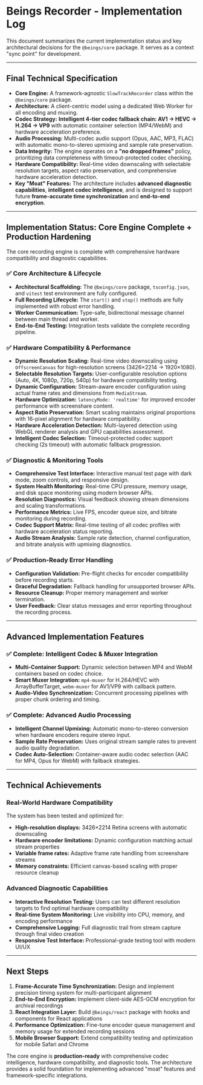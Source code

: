 # Beings Recorder - Implementation Log

This document summarizes the current implementation status and key architectural decisions for the `@beings/core` package. It serves as a context "sync point" for development.

---

## Final Technical Specification

* **Core Engine:** A framework-agnostic `SlowTrackRecorder` class within the `@beings/core` package.
* **Architecture:** A client-centric model using a dedicated Web Worker for all encoding and muxing.
* **Codec Strategy:** **Intelligent 4-tier codec fallback chain: AV1 → HEVC → H.264 → VP9** with automatic container selection (MP4/WebM) and hardware acceleration preference.
* **Audio Processing:** Multi-codec audio support (Opus, AAC, MP3, FLAC) with automatic mono-to-stereo upmixing and sample rate preservation.
* **Data Integrity:** The engine operates on a **"no dropped frames"** policy, prioritizing data completeness with timeout-protected codec checking.
* **Hardware Compatibility:** Real-time video downscaling with selectable resolution targets, aspect ratio preservation, and comprehensive hardware acceleration detection.
* **Key "Moat" Features:** The architecture includes **advanced diagnostic capabilities**, **intelligent codec intelligence**, and is designed to support future **frame-accurate time synchronization** and **end-to-end encryption**.

---

## Implementation Status: Core Engine Complete + Production Hardening

The core recording engine is complete with comprehensive hardware compatibility and diagnostic capabilities.

### **✅ Core Architecture & Lifecycle**
* **Architectural Scaffolding:** The `@beings/core` package, `tsconfig.json`, and `vitest` test environment are fully configured.
* **Full Recording Lifecycle:** The `start()` and `stop()` methods are fully implemented with robust error handling.
* **Worker Communication:** Type-safe, bidirectional message channel between main thread and worker.
* **End-to-End Testing:** Integration tests validate the complete recording pipeline.

### **✅ Hardware Compatibility & Performance**
* **Dynamic Resolution Scaling:** Real-time video downscaling using `OffscreenCanvas` for high-resolution screens (3426×2214 → 1920×1080).
* **Selectable Resolution Targets:** User-configurable resolution options (Auto, 4K, 1080p, 720p, 540p) for hardware compatibility testing.
* **Dynamic Configuration:** Stream-aware encoder configuration using actual frame rates and dimensions from `MediaStream`.
* **Hardware Optimization:** `latencyMode: 'realtime'` for improved encoder performance with screenshare content.
* **Aspect Ratio Preservation:** Smart scaling maintains original proportions with 16-pixel alignment for hardware compatibility.
* **Hardware Acceleration Detection:** Multi-layered detection using WebGL renderer analysis and GPU capabilities assessment.
* **Intelligent Codec Selection:** Timeout-protected codec support checking (2s timeout) with automatic fallback progression.

### **✅ Diagnostic & Monitoring Tools**
* **Comprehensive Test Interface:** Interactive manual test page with dark mode, zoom controls, and responsive design.
* **System Health Monitoring:** Real-time CPU pressure, memory usage, and disk space monitoring using modern browser APIs.
* **Resolution Diagnostics:** Visual feedback showing stream dimensions and scaling transformations.
* **Performance Metrics:** Live FPS, encoder queue size, and bitrate monitoring during recording.
* **Codec Support Matrix:** Real-time testing of all codec profiles with hardware acceleration status reporting.
* **Audio Stream Analysis:** Sample rate detection, channel configuration, and bitrate analysis with upmixing diagnostics.

### **✅ Production-Ready Error Handling**
* **Configuration Validation:** Pre-flight checks for encoder compatibility before recording starts.
* **Graceful Degradation:** Fallback handling for unsupported browser APIs.
* **Resource Cleanup:** Proper memory management and worker termination.
* **User Feedback:** Clear status messages and error reporting throughout the recording process.

---

## Advanced Implementation Features

### **✅ Complete: Intelligent Codec & Muxer Integration**
* **Multi-Container Support:** Dynamic selection between MP4 and WebM containers based on codec choice.
* **Smart Muxer Integration:** `mp4-muxer` for H.264/HEVC with ArrayBufferTarget, `webm-muxer` for AV1/VP9 with callback pattern.
* **Audio-Video Synchronization:** Concurrent processing pipelines with proper chunk ordering and timing.

### **✅ Complete: Advanced Audio Processing**
* **Intelligent Channel Upmixing:** Automatic mono-to-stereo conversion when hardware encoders require stereo input.
* **Sample Rate Preservation:** Uses original stream sample rates to prevent audio quality degradation.
* **Codec Auto-Selection:** Container-aware audio codec selection (AAC for MP4, Opus for WebM) with fallback strategies.

---

## Technical Achievements

### **Real-World Hardware Compatibility**
The system has been tested and optimized for:
* **High-resolution displays:** 3426×2214 Retina screens with automatic downscaling
* **Hardware encoder limitations:** Dynamic configuration matching actual stream properties
* **Variable frame rates:** Adaptive frame rate handling from screenshare streams
* **Memory constraints:** Efficient canvas-based scaling with proper resource cleanup

### **Advanced Diagnostic Capabilities**
* **Interactive Resolution Testing:** Users can test different resolution targets to find optimal hardware compatibility
* **Real-time System Monitoring:** Live visibility into CPU, memory, and encoding performance
* **Comprehensive Logging:** Full diagnostic trail from stream capture through final video creation
* **Responsive Test Interface:** Professional-grade testing tool with modern UI/UX

---

## Next Steps

1. **Frame-Accurate Time Synchronization:** Design and implement precision timing system for multi-participant alignment
2. **End-to-End Encryption:** Implement client-side AES-GCM encryption for archival recordings
3. **React Integration Layer:** Build `@beings/react` package with hooks and components for React applications
4. **Performance Optimization:** Fine-tune encoder queue management and memory usage for extended recording sessions
5. **Mobile Browser Support:** Extend compatibility testing and optimization for mobile Safari and Chrome

The core engine is **production-ready** with comprehensive codec intelligence, hardware compatibility, and diagnostic tools. The architecture provides a solid foundation for implementing advanced "moat" features and framework-specific integrations.
